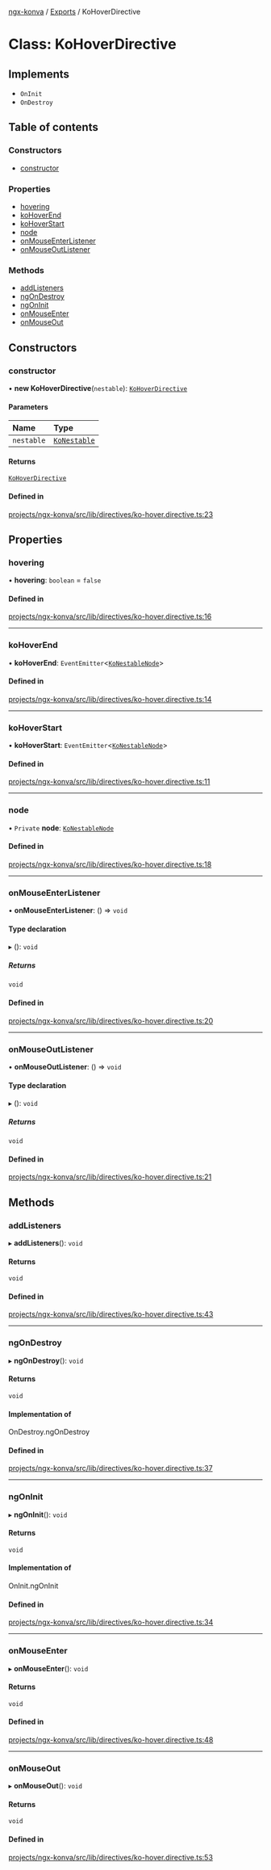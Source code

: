 [ngx-konva](../README.md) / [Exports](../modules.md) / KoHoverDirective

# Class: KoHoverDirective

## Implements

- `OnInit`
- `OnDestroy`

## Table of contents

### Constructors

- [constructor](KoHoverDirective.md#constructor)

### Properties

- [hovering](KoHoverDirective.md#hovering)
- [koHoverEnd](KoHoverDirective.md#kohoverend)
- [koHoverStart](KoHoverDirective.md#kohoverstart)
- [node](KoHoverDirective.md#node)
- [onMouseEnterListener](KoHoverDirective.md#onmouseenterlistener)
- [onMouseOutListener](KoHoverDirective.md#onmouseoutlistener)

### Methods

- [addListeners](KoHoverDirective.md#addlisteners)
- [ngOnDestroy](KoHoverDirective.md#ngondestroy)
- [ngOnInit](KoHoverDirective.md#ngoninit)
- [onMouseEnter](KoHoverDirective.md#onmouseenter)
- [onMouseOut](KoHoverDirective.md#onmouseout)

## Constructors

### constructor

• **new KoHoverDirective**(`nestable`): [`KoHoverDirective`](KoHoverDirective.md)

#### Parameters

| Name | Type |
| :------ | :------ |
| `nestable` | [`KoNestable`](KoNestable.md) |

#### Returns

[`KoHoverDirective`](KoHoverDirective.md)

#### Defined in

[projects/ngx-konva/src/lib/directives/ko-hover.directive.ts:23](https://github.com/ctinnovation/ngx-konva/blob/8f9d365/projects/ngx-konva/src/lib/directives/ko-hover.directive.ts#L23)

## Properties

### hovering

• **hovering**: `boolean` = `false`

#### Defined in

[projects/ngx-konva/src/lib/directives/ko-hover.directive.ts:16](https://github.com/ctinnovation/ngx-konva/blob/8f9d365/projects/ngx-konva/src/lib/directives/ko-hover.directive.ts#L16)

___

### koHoverEnd

• **koHoverEnd**: `EventEmitter`\<[`KoNestableNode`](../modules.md#konestablenode)\>

#### Defined in

[projects/ngx-konva/src/lib/directives/ko-hover.directive.ts:14](https://github.com/ctinnovation/ngx-konva/blob/8f9d365/projects/ngx-konva/src/lib/directives/ko-hover.directive.ts#L14)

___

### koHoverStart

• **koHoverStart**: `EventEmitter`\<[`KoNestableNode`](../modules.md#konestablenode)\>

#### Defined in

[projects/ngx-konva/src/lib/directives/ko-hover.directive.ts:11](https://github.com/ctinnovation/ngx-konva/blob/8f9d365/projects/ngx-konva/src/lib/directives/ko-hover.directive.ts#L11)

___

### node

• `Private` **node**: [`KoNestableNode`](../modules.md#konestablenode)

#### Defined in

[projects/ngx-konva/src/lib/directives/ko-hover.directive.ts:18](https://github.com/ctinnovation/ngx-konva/blob/8f9d365/projects/ngx-konva/src/lib/directives/ko-hover.directive.ts#L18)

___

### onMouseEnterListener

• **onMouseEnterListener**: () => `void`

#### Type declaration

▸ (): `void`

##### Returns

`void`

#### Defined in

[projects/ngx-konva/src/lib/directives/ko-hover.directive.ts:20](https://github.com/ctinnovation/ngx-konva/blob/8f9d365/projects/ngx-konva/src/lib/directives/ko-hover.directive.ts#L20)

___

### onMouseOutListener

• **onMouseOutListener**: () => `void`

#### Type declaration

▸ (): `void`

##### Returns

`void`

#### Defined in

[projects/ngx-konva/src/lib/directives/ko-hover.directive.ts:21](https://github.com/ctinnovation/ngx-konva/blob/8f9d365/projects/ngx-konva/src/lib/directives/ko-hover.directive.ts#L21)

## Methods

### addListeners

▸ **addListeners**(): `void`

#### Returns

`void`

#### Defined in

[projects/ngx-konva/src/lib/directives/ko-hover.directive.ts:43](https://github.com/ctinnovation/ngx-konva/blob/8f9d365/projects/ngx-konva/src/lib/directives/ko-hover.directive.ts#L43)

___

### ngOnDestroy

▸ **ngOnDestroy**(): `void`

#### Returns

`void`

#### Implementation of

OnDestroy.ngOnDestroy

#### Defined in

[projects/ngx-konva/src/lib/directives/ko-hover.directive.ts:37](https://github.com/ctinnovation/ngx-konva/blob/8f9d365/projects/ngx-konva/src/lib/directives/ko-hover.directive.ts#L37)

___

### ngOnInit

▸ **ngOnInit**(): `void`

#### Returns

`void`

#### Implementation of

OnInit.ngOnInit

#### Defined in

[projects/ngx-konva/src/lib/directives/ko-hover.directive.ts:34](https://github.com/ctinnovation/ngx-konva/blob/8f9d365/projects/ngx-konva/src/lib/directives/ko-hover.directive.ts#L34)

___

### onMouseEnter

▸ **onMouseEnter**(): `void`

#### Returns

`void`

#### Defined in

[projects/ngx-konva/src/lib/directives/ko-hover.directive.ts:48](https://github.com/ctinnovation/ngx-konva/blob/8f9d365/projects/ngx-konva/src/lib/directives/ko-hover.directive.ts#L48)

___

### onMouseOut

▸ **onMouseOut**(): `void`

#### Returns

`void`

#### Defined in

[projects/ngx-konva/src/lib/directives/ko-hover.directive.ts:53](https://github.com/ctinnovation/ngx-konva/blob/8f9d365/projects/ngx-konva/src/lib/directives/ko-hover.directive.ts#L53)
